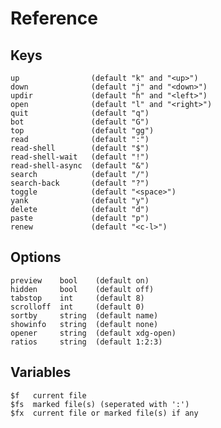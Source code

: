 # Reference

## Keys

    up                (default "k" and "<up>")
    down              (default "j" and "<down>")
    updir             (default "h" and "<left>")
    open              (default "l" and "<right>")
    quit              (default "q")
    bot               (default "G")
    top               (default "gg")
    read              (default ":")
    read-shell        (default "$")
    read-shell-wait   (default "!")
    read-shell-async  (default "&")
    search            (default "/")
    search-back       (default "?")
    toggle            (default "<space>")
    yank              (default "y")
    delete            (default "d")
    paste             (default "p")
    renew             (default "<c-l>")

## Options

    preview    bool    (default on)
    hidden     bool    (default off)
    tabstop    int     (default 8)
    scrolloff  int     (default 0)
    sortby     string  (default name)
    showinfo   string  (default none)
    opener     string  (default xdg-open)
    ratios     string  (default 1:2:3)

## Variables

    $f   current file
    $fs  marked file(s) (seperated with ':')
    $fx  current file or marked file(s) if any
